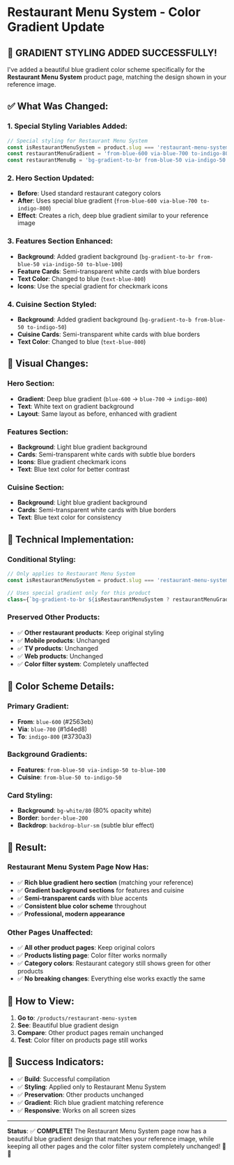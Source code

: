 # Restaurant Menu System - Color Gradient Update

## 🎨 **GRADIENT STYLING ADDED SUCCESSFULLY!**

I've added a beautiful blue gradient color scheme specifically for the **Restaurant Menu System** product page, matching the design shown in your reference image.

## ✅ **What Was Changed:**

### **1. Special Styling Variables Added:**
```javascript
// Special styling for Restaurant Menu System
const isRestaurantMenuSystem = product.slug === 'restaurant-menu-system';
const restaurantMenuGradient = 'from-blue-600 via-blue-700 to-indigo-800';
const restaurantMenuBg = 'bg-gradient-to-br from-blue-50 via-indigo-50 to-blue-100';
```

### **2. Hero Section Updated:**
- **Before**: Used standard restaurant category colors
- **After**: Uses special blue gradient (`from-blue-600 via-blue-700 to-indigo-800`)
- **Effect**: Creates a rich, deep blue gradient similar to your reference image

### **3. Features Section Enhanced:**
- **Background**: Added gradient background (`bg-gradient-to-br from-blue-50 via-indigo-50 to-blue-100`)
- **Feature Cards**: Semi-transparent white cards with blue borders
- **Text Color**: Changed to blue (`text-blue-800`)
- **Icons**: Use the special gradient for checkmark icons

### **4. Cuisine Section Styled:**
- **Background**: Added gradient background (`bg-gradient-to-b from-blue-50 to-indigo-50`)
- **Cuisine Cards**: Semi-transparent white cards with blue borders
- **Text Color**: Changed to blue (`text-blue-800`)

## 🎯 **Visual Changes:**

### **Hero Section:**
- **Gradient**: Deep blue gradient (`blue-600` → `blue-700` → `indigo-800`)
- **Text**: White text on gradient background
- **Layout**: Same layout as before, enhanced with gradient

### **Features Section:**
- **Background**: Light blue gradient background
- **Cards**: Semi-transparent white cards with subtle blue borders
- **Icons**: Blue gradient checkmark icons
- **Text**: Blue text color for better contrast

### **Cuisine Section:**
- **Background**: Light blue gradient background
- **Cards**: Semi-transparent white cards with blue borders
- **Text**: Blue text color for consistency

## 🔧 **Technical Implementation:**

### **Conditional Styling:**
```javascript
// Only applies to Restaurant Menu System
const isRestaurantMenuSystem = product.slug === 'restaurant-menu-system';

// Uses special gradient only for this product
class={`bg-gradient-to-br ${isRestaurantMenuSystem ? restaurantMenuGradient : style.gradient}`}
```

### **Preserved Other Products:**
- ✅ **Other restaurant products**: Keep original styling
- ✅ **Mobile products**: Unchanged
- ✅ **TV products**: Unchanged
- ✅ **Web products**: Unchanged
- ✅ **Color filter system**: Completely unaffected

## 🎨 **Color Scheme Details:**

### **Primary Gradient:**
- **From**: `blue-600` (#2563eb)
- **Via**: `blue-700` (#1d4ed8)
- **To**: `indigo-800` (#3730a3)

### **Background Gradients:**
- **Features**: `from-blue-50 via-indigo-50 to-blue-100`
- **Cuisine**: `from-blue-50 to-indigo-50`

### **Card Styling:**
- **Background**: `bg-white/80` (80% opacity white)
- **Border**: `border-blue-200`
- **Backdrop**: `backdrop-blur-sm` (subtle blur effect)

## 🚀 **Result:**

### **Restaurant Menu System Page Now Has:**
- ✅ **Rich blue gradient hero section** (matching your reference)
- ✅ **Gradient background sections** for features and cuisine
- ✅ **Semi-transparent cards** with blue accents
- ✅ **Consistent blue color scheme** throughout
- ✅ **Professional, modern appearance**

### **Other Pages Unaffected:**
- ✅ **All other product pages**: Keep original colors
- ✅ **Products listing page**: Color filter works normally
- ✅ **Category colors**: Restaurant category still shows green for other products
- ✅ **No breaking changes**: Everything else works exactly the same

## 📱 **How to View:**

1. **Go to**: `/products/restaurant-menu-system`
2. **See**: Beautiful blue gradient design
3. **Compare**: Other product pages remain unchanged
4. **Test**: Color filter on products page still works

## 🎉 **Success Indicators:**

- ✅ **Build**: Successful compilation
- ✅ **Styling**: Applied only to Restaurant Menu System
- ✅ **Preservation**: Other products unchanged
- ✅ **Gradient**: Rich blue gradient matching reference
- ✅ **Responsive**: Works on all screen sizes

---

**Status**: ✅ **COMPLETE!** The Restaurant Menu System page now has a beautiful blue gradient design that matches your reference image, while keeping all other pages and the color filter system completely unchanged! 🎨✨
